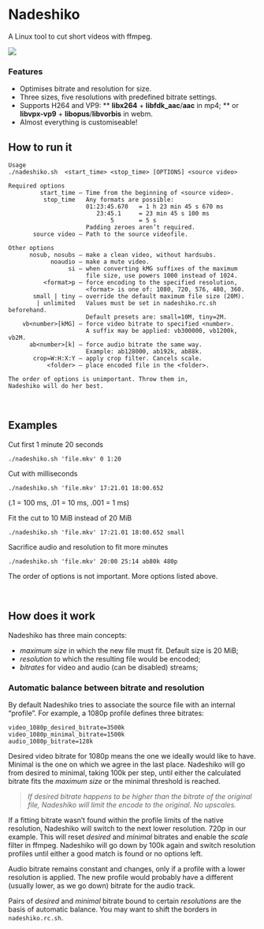 # Nadeshiko
A Linux tool to cut short videos with ffmpeg.

![](https://raw.githubusercontent.com/wiki/deterenkelt/Nadeshiko/img/short2.jpg)

### Features

* Optimises bitrate and resolution for size.
* Three sizes, five resolutions with predefined bitrate settings.
* Supports H264 and VP9:
** **libx264** + **libfdk_aac**/**aac** in mp4;
** or **libvpx-vp9** + **libopus**/**libvorbis** in webm.
* Almost everything is customiseable!

## How to run it

	Usage
	./nadeshiko.sh  <start_time> <stop_time> [OPTIONS] <source video>

	Required options
	         start_time – Time from the beginning of <source video>.
	          stop_time   Any formats are possible:
	                      01:23:45.670   = 1 h 23 min 45 s 670 ms
	                         23:45.1     = 23 min 45 s 100 ms
	                             5       = 5 s
	                      Padding zeroes aren’t required.
	       source video – Path to the source videofile.

	Other options
	      nosub, nosubs – make a clean video, without hardsubs.
	            noaudio – make a mute video.
	                 si – when converting kMG suffixes of the maximum
	                      file size, use powers 1000 instead of 1024.
	          <format>p – force encoding to the specified resolution,
	                      <format> is one of: 1080, 720, 576, 480, 360.
	       small | tiny – override the default maximum file size (20M).
	        | unlimited   Values must be set in nadeshiko.rc.sh beforehand.
	                      Default presets are: small=10M, tiny=2M.
	    vb<number>[kMG] – force video bitrate to specified <number>.
	                      A suffix may be applied: vb300000, vb1200k, vb2M.
	      ab<number>[k] – force audio bitrate the same way.
	                      Example: ab128000, ab192k, ab88k.
	       crop=W:H:X:Y – apply crop filter. Cancels scale.
	           <folder> – place encoded file in the <folder>.

	The order of options is unimportant. Throw them in,
	Nadeshiko will do her best.

 

## Examples

Cut first 1 minute 20 seconds

	./nadeshiko.sh 'file.mkv' 0 1:20

Cut with milliseconds

	./nadeshiko.sh 'file.mkv' 17:21.01 18:00.652

(.1 = 100 ms, .01 = 10 ms, .001 = 1 ms)

Fit the cut to 10 MiB instead of 20 MiB

	./nadeshiko.sh 'file.mkv' 17:21.01 18:00.652 small

Sacrifice audio and resolution to fit more minutes

	./nadeshiko.sh 'file.mkv' 20:00 25:14 ab80k 480p

The order of options is not important. More options listed above.

 

## How does it work

Nadeshiko has three main concepts:
* *maximum size* in which the new file must fit. Default size is 20 MiB;
* *resolution* to which the resulting file would be encoded;
* *bitrates* for video and audio (can be disabled) streams;

### Automatic balance between bitrate and resolution

By default Nadeshiko tries to associate the source file with an internal “profile”. For example, a 1080p profile defines three bitrates:

	video_1080p_desired_bitrate=3500k
	video_1080p_minimal_bitrate=1500k
	audio_1080p_bitrate=128k

Desired video bitrate for 1080p means the one we ideally would like to have. Minimal is the one on which we agree in the last place. Nadeshiko will go from desired to minimal, taking 100k per step, until either the calculated bitrate fits the *maximum size* or the minimal threshold is reached.

> *If desired bitrate happens to be higher than the bitrate of the original file, Nadeshiko will limit the encode to the original. No upscales.*

If a fitting bitrate wasn’t found within the profile limits of the native resolution, Nadeshiko will switch to the next lower resolution. 720p in our example. This will reset *desired* and *minimal* bitrates and enable the *scale* filter in ffmpeg. Nadeshiko will go down by 100k again and switch resolution profiles until either a good match is found or no options left.

Audio bitrate remains constant and changes, only if a profile with a lower resolution is applied. The new profile would probably have a different (usually lower, as we go down) bitrate for the audio track.

Pairs of *desired* and *minimal* bitrate bound to certain *resolutions* are the basis of automatic balance. You may want to shift the borders in `nadeshiko.rc.sh`.

